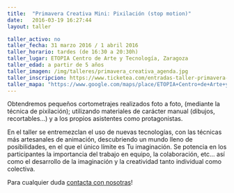 ```yaml
---
title:  "Primavera Creativa Mini: Pixilación (stop motion)"
date:   2016-03-19 16:27:44
layout: taller

taller_activo: no
taller_fecha: 31 marzo 2016 / 1 abril 2016
taller_horario: tardes (de 16:30 a 20:30h) 
taller_lugar: ETOPIA Centro de Arte y Tecnología, Zaragoza
taller_edad: a partir de 5 años
taller_imagen: /img/talleres/primavera_creativa_agenda.jpg
taller_inscripcion: https://www.ticketea.com/entradas-taller-primavera-creativa-mini-pixilacion-stop-motion-/
taller_mapa: "https://www.google.com/maps/place/ETOPIA+Centro+de+Arte+y+Tecnolog%C3%ADa/@41.6590242,-0.9090006,17z/data=!3m1!4b1!4m2!3m1!1s0x0000000000000000:0x12f8c30f1a51a61f"
---
```

Obtendremos pequeños cortometrajes realizados foto a foto, (mediante la técnica de pixilación); utilizando materiales de carácter manual (dibujos, recortables...) y a los propios asistentes como protagonistas.

En el taller se entremezclan el uso de nuevas tecnologías, con las técnicas más artesanales de animación, descubriendo un mundo lleno de posibilidades, en el que el único límite es Tu imaginación.
Se potencia en los participantes la importancia del trabajo en equipo, la colaboración, etc… así como el desarrollo de la imaginación y la creatividad tanto individual como colectiva.

Para cualquier duda [contacta con nosotras](#contac)!
